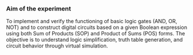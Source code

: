 ### Aim of the experiment
To implement and verify the functioning of basic logic gates (AND, OR, NOT) and to construct digital circuits based on a given Boolean expression using both Sum of Products (SOP) and Product of Sums (POS) forms. The objective is to understand logic simplification, truth table generation, and circuit behavior through virtual simulation.


